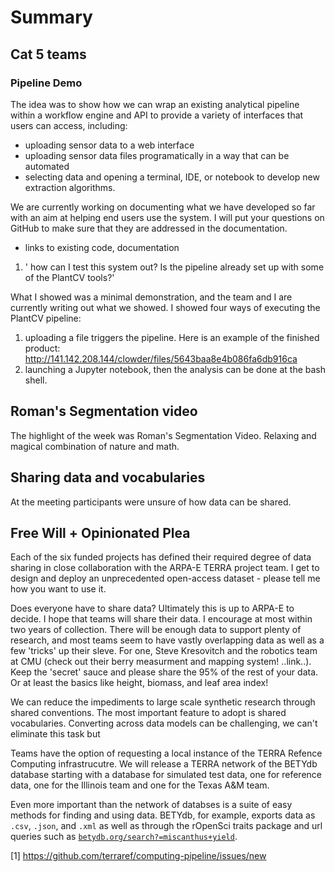 # Summary

## Cat 5 teams

### Pipeline Demo

The idea was to show how we can wrap an existing analytical pipeline within a workflow engine and API to provide a variety of interfaces that users can access, including:

* uploading sensor data to a web interface
* uploading sensor data files programatically in a way that can be automated
* selecting data and opening a terminal, IDE, or notebook to develop new extraction algorithms.

We are currently working on documenting what we have developed so far with an aim at helping end users use the system. I will put your questions on GitHub to make sure that they are addressed in the documentation. 

* links to existing code, documentation

1) ' how can I test this system out? Is the pipeline already set up with some of the PlantCV tools?'

What I showed was a minimal demonstration, and the team and I are currently writing out what we showed. I showed four ways of executing the PlantCV pipeline: 

1. uploading a file triggers the pipeline. Here is an example of the finished product: http://141.142.208.144/clowder/files/5643baa8e4b086fa6db916ca
2. launching a Jupyter notebook, then the analysis can be done at the bash shell. 

## Roman's Segmentation video

The highlight of the week was Roman's Segmentation Video. Relaxing and magical combination of nature and math.

## Sharing data and vocabularies

At the meeting participants were unsure of how data can be shared.

## Free Will + Opinionated Plea

Each of the six funded projects has defined their required degree of data sharing in close collaboration with the ARPA-E TERRA project team. I get to design and deploy an unprecedented open-access dataset - please tell me how you want to use it.

Does everyone have to share data? Ultimately this is up to ARPA-E to decide. I hope that teams will share their data. I encourage at most within two years of collection. There will be enough data to support plenty of research, and most teams seem to have vastly overlapping data as well as a few 'tricks' up their sleve. For one, Steve Kresovitch and the robotics team  at CMU (check out their berry measurment and mapping system! ..link..). Keep the 'secret' sauce and please share the 95% of the rest of your data. Or at least the basics like height, biomass, and leaf area index!

We can reduce the impediments to large scale synthetic research through shared conventions. The most important feature to adopt is shared vocabularies. Converting across data models can be challenging, we can't eliminate this task but 

Teams have the option of requesting a local instance of the TERRA Refence Computing infrastrucutre. We will release a TERRA network of the BETYdb database starting with a database for simulated test data, one for reference data, one for the Illinois team and one for the Texas A&M team. 

Even more important than the network of databses is a suite of easy methods for finding and using data. BETYdb, for example, exports data as `.csv`, `.json`, and `.xml` as well as through the rOpenSci traits package and url queries such as [`betydb.org/search?=miscanthus+yield`](https://betydb.org/search?=miscanthus+yield).

[1]  https://github.com/terraref/computing-pipeline/issues/new
